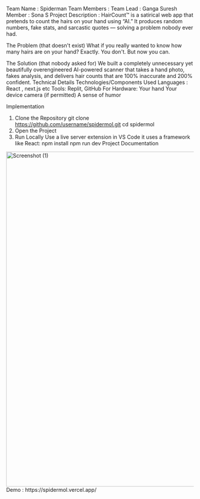 
Team Name : Spiderman
Team Members : 
Team Lead : Ganga Suresh
Member : Sona S
Project Description : HairCount™ is a satirical web app that pretends to count the hairs on your hand using “AI.” It produces random numbers, fake stats, and sarcastic quotes — solving a problem nobody ever had.

The Problem (that doesn't exist)
What if you really wanted to know how many hairs are on your hand?
Exactly. You don't. But now you can.

The Solution (that nobody asked for)
We built a completely unnecessary yet beautifully overengineered AI-powered scanner that takes a hand photo, fakes analysis, and delivers hair counts that are 100% inaccurate and 200% confident.
Technical Details
Technologies/Components Used
Languages : React , next.js etc
Tools: Replit, GitHub
For Hardware:
Your hand
Your device camera (if permitted)
A sense of humor

Implementation

1. Clone the Repository
git clone https://github.com/username/spidermol.git
cd spidermol
2. Open the Project
3. Run Locally
Use a live server extension in VS Code
it uses a framework like React:
npm install
npm run dev
Project Documentation
<img width="1440" height="900" alt="Screenshot (1)" src="https://github.com/user-attachments/assets/fb548225-0447-4616-9c9c-8da18238d391" />
Demo : https://spidermol.vercel.app/
